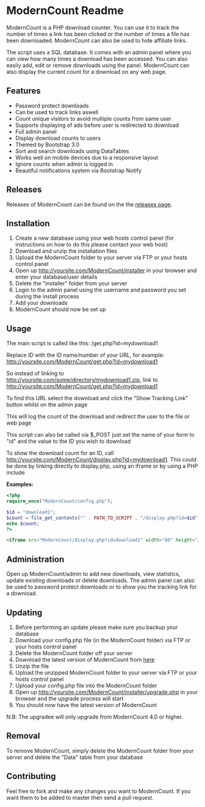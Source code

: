ModernCount Readme
==================

ModernCount is a PHP download counter. You can use it to track the number of times a link has been clicked or the number of times a file has been downloaded. ModernCount can also be used to hide affiliate links.

The script uses a SQL database. It comes with an admin panel where you can view how many times a download has been accessed. You can also easily add, edit or remove downloads using the panel. ModernCount can also display the current count for a download on any web page.

Features
--------

* Password protect downloads
* Can be used to track links aswell
* Count unique visitors to avoid multiple counts from same user
* Supports displaying of ads before user is redirected to download
* Full admin panel
* Display download counts to users
* Themed by Bootstrap 3.0
* Sort and search downloads using DataTables
* Works well on mobile devices due to a responsive layout
* Ignore counts when admin is logged in
* Beautiful notifications system via Bootstrap Notify

Releases
--------

Releases of ModernCount can be found on the the [releases page](https://github.com/ModernBB/ModernCount/releases).

Installation
------------

1. Create a new database using your web hosts control panel (for instructions on how to do this please contact your web host)
2. Download and unzip the installation files
3. Upload the ModernCount folder to your server via FTP or your hosts control panel
4. Open up http://yoursite.com/ModernCount/installer in your browser and enter your database/user details
5. Delete the "installer" folder from your server
6. Login to the admin panel using the username and password you set during the install process
7. Add your downloads
8. ModernCount should now be set up

Usage
-----

The main script is called like this: /get.php?id=mydownload1

Replace ID with the ID name/number of your URL, for example: http://yoursite.com/ModernCount/get.php?id=mydownload1

So instead of linking to http://yoursite.com/some/directory/mydownload1.zip, link to http://yoursite.com/ModernCount/get.php?id=mydownload1

To find this URL select the download and click the "Show Tracking Link" button whilst on the admin page

This will log the count of the download and redirect the user to the file or web page

This script can also be called via $_POST just set the name of your form to "id" and the value to the ID you wish to download

To show the download count for an ID, call http://yoursite.com/ModernCount/display.php?id=mydownload1. This could be done by linking directly to display.php, using an iframe or by using a PHP include

**Examples:**

```php
<?php
require_once("ModernCount/config.php");

$id = "download1";
$count = file_get_contents("" . PATH_TO_SCRIPT . "/display.php?id=$id");
echo $count;
?>
```

```html
<iframe src="ModernCount/display.php?id=download1" width="80" height="25" frameBorder="0" scrolling="no"></iframe>
```

Administration
--------------

Open up ModernCount/admin to add new downloads, view statistics, update existing downloads or delete downloads. The admin panel can also be used to password protect downloads or to show you the tracking link for a download.

Updating
--------

1. Before performing an update please make sure you backup your database
2. Download your config.php file (in the ModernCount folder) via FTP or your hosts control panel
3. Delete the ModernCount folder off your server
4. Download the latest version of ModernCount from [here](https://github.com/ModernBB/ModernCount/releases)
5. Unzip the file
6. Upload the unzipped ModernCount folder to your server via FTP or your hosts control panel
7. Upload your config.php file into the ModernCount folder
4. Open up http://yoursite.com/ModernCount/installer/upgrade.php in your browser and the upgrade process will start
9. You should now have the latest version of ModernCount

N.B: The upgradee will only upgrade from ModernCount 4.0 or higher.

Removal
-------

To remove ModernCount, simply delete the ModernCount folder from your server and delete the "Data" table from your database

Contributing
------------

Feel free to fork and make any changes you want to ModernCount. If you want them to be added to master then send a pull request.